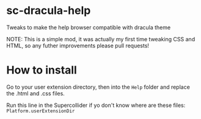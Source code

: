 # sc-dracula-help
Tweaks to make the help browser compatible with dracula theme

NOTE: This is a simple mod, it was actually my first time tweaking CSS and HTML, so any futher improvements please pull requests!

# How to install

Go to your user extension directory, then into the `Help` folder and replace the .html and .css files.

Run this line in the Supercollider if yo don't know where are these files:
`Platform.userExtensionDir`

